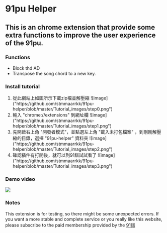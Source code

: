 91pu Helper
===
This is an chrome extension that provide some extra functions to improve the user experience of the 91pu.
---
### Functions ###
<ul>
  <li> Block thd AD
  <li> Transpose the song chord to a new key.
</ul>

### Install tutorial ###
<ol type="1">
  <li> 從此網站上如圖所示下載zip檔並解壓縮  
  ![image]("https://github.com/stmmaarrkk/91pu-helper/blob/master/Tutorial_images/step0.png")
  <li> 輸入 "chrome://extensions" 到網址欄
  ![image]("https://github.com/stmmaarrkk/91pu-helper/blob/master/Tutorial_images/step1.png")
  <li> 先開啟右上角 "開發者模式"，並點選左上角 "載入未打包檔案" ，到剛剛解壓縮的目錄，選擇 "91pu-helper" 資料夾  
  ![image]("https://github.com/stmmaarrkk/91pu-helper/blob/master/Tutorial_images/step2.png")
  <li> 確認插件有打開後，就可以到91譜試試看了  
  ![image]("https://github.com/stmmaarrkk/91pu-helper/blob/master/Tutorial_images/step3.png")
</ol>

### Demo video ###
[![](http://img.youtube.com/vi/9N2NWOYvnhg/0.jpg)](http://www.youtube.com/watch?v=9N2NWOYvnhg "Demo Video")
### Notes ###
This extension is for testing, so there might be some unexpected errors. If you want a more stable and complete service or you really like this website, please subscribe to the paid membership provided by the [91譜](href="https://www.91pu.com.tw")
